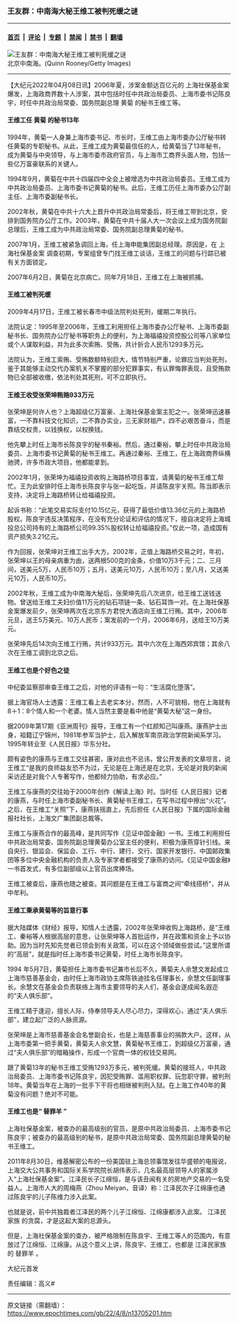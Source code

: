 ### 王友群：中南海大秘王维工被判死缓之谜

---

#### [首页](../../../..?n13705201) &nbsp;|&nbsp; [评论](../../../../../epoch-comment?n13705201) &nbsp;|&nbsp; [专题](../../../../../epoch-special?n13705201) &nbsp;|&nbsp; [禁闻](../../../../../epoch-news?n13705201) &nbsp;|&nbsp; [禁书](../../../../../books?n13705201) &nbsp;|&nbsp; [翻墙](https://github.com/gfw-breaker/nogfw/blob/master/README.md?n13705201)


<div><img alt="王友群：中南海大秘王维工被判死缓之谜" class="attachment-djy_600_400 size-djy_600_400 wp-post-image" src="https://i.epochtimes.com/assets/uploads/2022/04/id13705224-c3618059d5321027fe22571d7c82bc19@1200x1200-600x400.jpeg"/>
<div class="caption">
 北京中南海。(Quinn Rooney/Getty Images)
</div></div><hr/><div class="post_content" id="artbody" itemprop="articleBody">
 <!-- article content begin -->
 <p>
  【大纪元2022年04月08日讯】2006年夏，涉案金额达百亿元的
  <ok href="https://www.epochtimes.com/gb/tag/%E4%B8%8A%E6%B5%B7%E7%A4%BE%E4%BF%9D%E5%9F%BA%E9%87%91%E6%A1%88.html">
   上海社保基金案
  </ok>
  爆发，上海政商界数十人涉案，其中包括时任中共政治局委员、上海市委书记陈良宇，时任中共政治局常委、国务院副总理
  <ok href="https://www.epochtimes.com/gb/tag/%E9%BB%84%E8%8F%8A.html">
   黄菊
  </ok>
  的秘书王维工等。
 </p>
 <h4>
  王维工任
  <ok href="https://www.epochtimes.com/gb/tag/%E9%BB%84%E8%8F%8A.html">
   黄菊
  </ok>
  的秘书13年
 </h4>
 <p style="font-weight: 400;">
  1994年，黄菊一人身兼上海市委书记、市长时，王维工由上海市委办公厅秘书转任黄菊的专职秘书。从此，王维工成为黄菊最信任的人，给黄菊当了13年秘书，成为黄菊与中央领导，与上海市委市政府官员，与上海市工商界头面人物，包括一些亿万富豪联系的关键人。
 </p>
 <p style="font-weight: 400;">
  1994年9月，黄菊在中共十四届四中全会上被增选为中共政治局委员。王维工成为中共政治局委员、上海市委书记黄菊的秘书。此后，王维工历任上海市委办公厅副主任、上海市委副秘书长。
 </p>
 <p style="font-weight: 400;">
  2002年秋，黄菊在中共十六大上晋升中共政治局常委后，将王维工带到北京，安排到国务院办公厅工作。2003年，黄菊在中共十届人大一次会议上成为国务院副总理后，王维工成为中共政治局常委、国务院副总理黄菊的秘书。
 </p>
 <p style="font-weight: 400;">
  2007年1月，王维工被紧急调回上海，任上海申能集团副总经理。原因是，在
  <ok href="https://www.epochtimes.com/gb/tag/%E4%B8%8A%E6%B5%B7%E7%A4%BE%E4%BF%9D%E5%9F%BA%E9%87%91%E6%A1%88.html">
   上海社保基金案
  </ok>
  调查初期，专案组曾专门找王维工谈话，王维工的问题与行踪已被有关方面锁定。
 </p>
 <p style="font-weight: 400;">
  2007年6月2日，黄菊在北京病亡。同年7月18日，王维工在上海被抓捕。
 </p>
 <h4 style="font-weight: 400;">
  <strong>
   王维工被判死缓
  </strong>
 </h4>
 <p style="font-weight: 400;">
  2009年4月17日，王维工被长春市中级法院判处死刑，缓期二年执行。
 </p>
 <p style="font-weight: 400;">
  法院认定：1995年至2006年，王维工利用担任上海市委办公厅秘书、上海市委副秘书长、国务院办公厅秘书等职务上的便利，为上海福禧投资控股公司等八家单位或个人谋取利益，并为此多次索贿、受贿，共计折合人民币1293多万元。
 </p>
 <p style="font-weight: 400;">
  法院认为，王维工索贿、受贿数额特别巨大，情节特别严重，论罪应当判处死刑，鉴于其能够主动交代办案机关不掌握的部分犯罪事实，有认罪悔罪表现，且受贿款物已全部被收缴，依法判处其死刑，可不立即执行。
 </p>
 <h4 style="font-weight: 400;">
  <strong>
   王维王收受张荣坤贿赂933万元
  </strong>
 </h4>
 <p style="font-weight: 400;">
  张荣坤是何许人也？上海超级亿万富豪、上海社保基金案主犯之一。张荣坤迅速暴富，一不靠科技文化知识，二不靠办实业，三无家财祖产，四不必艰苦奋斗，而是靠结交权贵，以钱换权，以权换钱。
 </p>
 <p style="font-weight: 400;">
  他先攀上时任上海市长陈良宇的秘书秦裕。然后，通过秦裕，攀上时任中共政治局委员、上海市委书记黄菊的秘书王维工。再通过秦裕、王维工，在上海政商界纵横驰骋，许多市政大项目，他都能拿到。
 </p>
 <p style="font-weight: 400;">
  2002年1月，张荣坤为福禧投资收购上海路桥项目事宜，请黄菊的秘书王维工帮忙。王为此安排时任上海市长陈良宇与张一起吃饭，并请陈良宇关照。陈当即表示支持，决定将上海路桥转让给福禧投资。
 </p>
 <p style="font-weight: 400;">
  起诉书称：“此笔交易实际支付10.15亿元，获得了最低价值13.36亿元的上海路桥股权。陈良宇违反决策程序，在没有充分论证和评估的情况下，擅自决定将上海城投总公司持有的上海路桥公司99.35%股权转让给福禧投资。”仅此一项，造成国有资产损失3.21亿元。
 </p>
 <p style="font-weight: 400;">
  作为回报，张荣坤对王维工出手大方。2002年，正值上海路桥交易之时，年初，张荣坤以王的母亲病重为由，送两根500克的金条，价值10万3千元；二、三月间，送美元5万，人民币10万；五月，送美元10万，人民币10万；至八月，又送美元10万，人民币10万。
 </p>
 <p style="font-weight: 400;">
  2002年秋，王维工成为中南海大秘后，张荣坤先后八次进京，给王维工送钱送物。曾送给王维工夫妇价值11万元的钻石项链一条、钻石耳饰一对。在上海社保基金案爆发前夕，张荣坤两次在北京东方君悦大酒店向王维工行贿。其中，2006年元旦，送王5万美元、10万人民币；案发前的一个月，2006年6月，送给王10万美元。
 </p>
 <p style="font-weight: 400;">
  张荣坤先后14次向王维工行贿，共计933万元。其中六次在上海西郊宾馆；其余八次在王维工调到北京之后。
 </p>
 <h4 style="font-weight: 400;">
  <strong>
   王维工也是个好色之徒
  </strong>
 </h4>
 <p style="font-weight: 400;">
  中纪委监察部审查王维工之后，对他的评语有一句：“生活腐化堕落”。
 </p>
 <p style="font-weight: 400;">
  据上海官场人士透露：王维工看上去老实本分，然而，人不可貌相，他在上海就有8＋1：8个情人和一个老婆。情人当然主要是看中他是“黄菊大秘”这一身份。
 </p>
 <p style="font-weight: 400;">
  据2009年第17期《亚洲周刊》报导，王维工有一个红颜知己叫康燕。康燕护士出身，祖籍辽宁锦州，1981年参军当护士，后入解放军南京政治学院新闻系学习。1995年转业至《人民日报》华东分社。
 </p>
 <p style="font-weight: 400;">
  颇有姿色的康燕与王维工交往甚密，康对此也不忌讳，曾公开发表的文章坦言，说王维工“是我的良师益友恐不为过，无论是在上海还是在北京，无论是对我的新闻采访还是对我个人专著写作，他都倾力协助，有求必应。”
 </p>
 <p style="font-weight: 400;">
  王维工与康燕的交往始于2000年创作《解读上海》时。当时任《人民日报》记者的康燕，与时任上海市委副秘书长、黄菊秘书王维工，在写书过程中擦出“火花”。之后，在王维工“关照”下，康燕扶摇直上，先后担任《人民日报》下属的国际金融报社社长，上海文广集团副总裁等。
 </p>
 <p style="font-weight: 400;">
  王维工与康燕合作的最高峰，是共同写作《见证中国金融》一书。王维工利用担任中共政治局常委、国务院副总理黄菊办公室主任的便利，积极为康燕穿针引线。来自央行、银监会、保监会、工行、中行、建行、交行、国家开发银行、中国邮政集团等多位中央金融机构的负责人及专家学者都接受了康燕的访问。《见证中国金融》一书首发式，有多位副部级以上官员出席捧场。
 </p>
 <p style="font-weight: 400;">
  王维工被查后，康燕也随之被查。其问题是在王维工与富商之间“牵线搭桥”，并从中牟利。
 </p>
 <h4 style="font-weight: 400;">
  <strong>
   王维工秉承黄菊等的旨意行事
  </strong>
 </h4>
 <p style="font-weight: 400;">
  据大陆媒体《财经》报导，知情人士透露，2002年张荣坤收购上海路桥，是“王维工、秦裕等人根据高层的意思，让张荣坤等人首批运作，并在政策和资金上予以协助。因为当时先知先觉者已领会到有关政策，可以在这个领域做些尝试。”这里所谓的“高层”，就是指时任上海市委书记黄菊，时任上海市长陈良宇。
 </p>
 <p style="font-weight: 400;">
  1994 年5月7日，黄菊担任上海市委书记兼市长后不久，黄菊夫人余慧文发起成立上海市慈善基金会，由时任上海市政协主席陈铁迪挂名任理事长，余慧文任副理事长。余慧文在基金会负责联络上海市主要领导的夫人们，基金会遂成闻名遐迩的“夫人俱乐部”。
 </p>
 <p style="font-weight: 400;">
  王维工精于逢迎，擅长人际，侍奉领导夫人尽心尽力，深得欢心，通过“夫人俱乐部”，建立起广泛的人脉资源。
 </p>
 <p style="font-weight: 400;">
  张荣坤是上海市慈善基金会名誉副会长，也是上海慈善事业的捐款大户。这样，从上海市委第一把手黄菊，黄菊夫人余文慧，黄菊秘书王维工，到超级亿万富豪，通过“夫人俱乐部”的暗箱操作，形成一个官商一体的权钱交易网。
 </p>
 <p style="font-weight: 400;">
  跟了黄菊13年的秘书王维工受贿1293万多元，被判死缓。黄菊的接班人，中共政治局委员、上海市委书记陈良宇，因犯受贿罪、滥用职权罪、玩忽职守罪，被判刑18年。黄菊当年在上海的一批手下干将也相继被判刑入狱。在上海工作40年的黄菊没有问题？绝对不可能。
 </p>
 <h4 style="font-weight: 400;">
  <strong>
   王维工也是“
   <ok href="https://www.epochtimes.com/gb/tag/%E6%9B%BF%E7%BD%AA%E7%BE%8A.html">
    替罪羊
   </ok>
   ”
  </strong>
 </h4>
 <p style="font-weight: 400;">
  上海社保基金案，被查办的最高级别的官员，是原中共政治局委员、上海市委书记陈良宇；被查办的最高级别的秘书，是原中共政治局常委、国务院副总理黄菊的秘书王维工。
 </p>
 <p style="font-weight: 400;">
  2011年8月30日，维基解密公布的一份美国驻上海总领事馆发往华盛顿的电报说，上海交大公共事务和国际关系学院院长胡伟表示，几名最高层领导人的家属涉入“上海社保基金案”。江泽民长子江绵恒，是与该丑闻有关的房地产交易的一名受益人。上海市人大的周梅燕（Zhou Meiyan，音译）称：江泽民次子江绵康也通过陈良宇的儿子陈维力涉入此案。
 </p>
 <p style="font-weight: 400;">
  也就是说，前中共独裁者江泽民的两个儿子江绵恒、江绵康都涉入此案。
  <ok href="https://www.epochtimes.com/gb/tag/%E6%B1%9F%E6%B3%BD%E6%B0%91%E5%AE%B6%E6%97%8F.html">
   江泽民家族
  </ok>
  的贪腐，才是这起大案的总源头。
 </p>
 <p style="font-weight: 400;">
  但是，上海社保基金案的查办，被严格限制在陈良宇、王维工等人的范围内，有意放过了江绵恒、江绵康。从这个意义上讲，陈良宇、王维工，也都是
  <ok href="https://www.epochtimes.com/gb/tag/%E6%B1%9F%E6%B3%BD%E6%B0%91%E5%AE%B6%E6%97%8F.html">
   江泽民家族
  </ok>
  的
  <ok href="https://www.epochtimes.com/gb/tag/%E6%9B%BF%E7%BD%AA%E7%BE%8A.html">
   替罪羊
  </ok>
  。
 </p>
 <p style="font-weight: 400;">
  大纪元首发
 </p>
 <p style="font-weight: 400;">
  责任编辑：高义#
 </p>
 <!-- article content end -->
 <div id="below_article_ad">
 </div>
</div>


---

原文链接（需翻墙）：https://www.epochtimes.com/gb/22/4/8/n13705201.htm